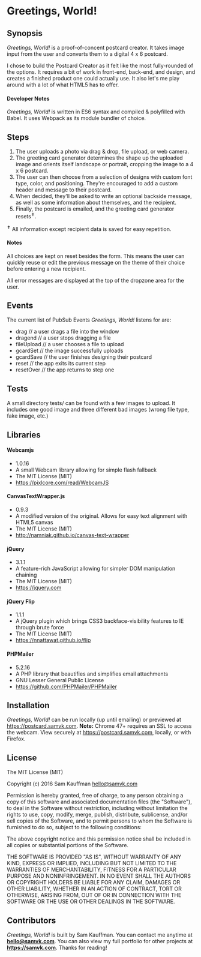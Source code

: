 # Greetings, World!


## Synopsis

*Greetings, World!* is a proof-of-concent postcard creator. It takes image input from the user and converts them to a digital 4 x 6 postcard.

I chose to build the Postcard Creator as it felt like the most fully-rounded of the options. It requires a bit of work in front-end, back-end, and design, and creates a finished product one could actually use. It also let's me play around with a lot of what HTML5 has to offer.

#### Developer Notes

*Greetings, World!* is written in ES6 syntax and compiled & polyfilled with Babel. It uses Webpack as its module bundler of choice.


## Steps

1. The user uploads a photo via drag & drop, file upload, or web camera.
2. The greeting card generator determines the shape up the uploaded image and orients itself landscape or portrait, cropping the image to a 4 x 6 postcard.
3. The user can then choose from a selection of designs with custom font type, color, and positioning. They're encouraged to add a custom header and message to their postcard.
4. When decided, they'll be asked to write an optional backside message, as well as some information about themselves, and the recipient.
5. Finally, the postcard is emailed, and the greeting card generator resets<sup>✝</sup>.

<sup>✝</sup> All information except recipient data is saved for easy repetition.


#### Notes

All choices are kept on reset besides the form. This means the user can quickly reuse or edit the previous message on the theme of their choice before entering a new recipient.

All error messages are displayed at the top of the dropzone area for the user.


## Events

The current list of PubSub Events *Greetings, World!* listens for are:

* drag			// a user drags a file into the window
* dragend		// a user stops dragging a file
* fileUpload	// a user chooses a file to upload
* gcardSet		// the image successfully uploads
* gcardSave		// the user finishes designing their postcard
* reset			// the app exits its current step
* resetOver		// the app returns to step one


## Tests

A small directory tests/ can be found with a few images to upload. It includes one good image and three different bad images (wrong file type, fake image, etc.)


## Libraries

#### Webcamjs
* 1.0.16
* A small Webcam library allowing for simple flash fallback
* The MIT License (MIT)
* https://pixlcore.com/read/WebcamJS

#### CanvasTextWrapper.js
* 0.9.3
* A modified version of the original. Allows for easy text alignment with HTML5 canvas
* The MIT License (MIT)
* http://namniak.github.io/canvas-text-wrapper

#### jQuery
* 3.1.1
* A feature-rich JavaScript allowing for simpler DOM manipulation chaining
* The MIT License (MIT)
* https://jquery.com

#### jQuery Flip
* 1.1.1
* A jQuery plugin which brings CSS3 backface-visibility features to IE through brute force
* The MIT License (MIT)
* https://nnattawat.github.io/flip

#### PHPMailer
* 5.2.16
* A PHP library that beautifies and simplifies email attachments
* GNU Lesser General Public License
* https://github.com/PHPMailer/PHPMailer


## Installation

*Greetings, World!* can be run locally (up until emailing) or previewed at https://postcard.samvk.com.
**Note:** Chrome 47+ requires an SSL to access the webcam. View securely at https://postcard.samvk.com, locally, or with Firefox.


## License

The MIT License (MIT)

Copyright (c) 2016 Sam Kauffman hello@samvk.com

Permission is hereby granted, free of charge, to any person obtaining a copy of this software and associated documentation files (the "Software"), to deal in the Software without restriction, including without limitation the rights to use, copy, modify, merge, publish, distribute, sublicense, and/or sell copies of the Software, and to permit persons to whom the Software is furnished to do so, subject to the following conditions:

The above copyright notice and this permission notice shall be included in all copies or substantial portions of the Software.

THE SOFTWARE IS PROVIDED "AS IS", WITHOUT WARRANTY OF ANY KIND, EXPRESS OR IMPLIED, INCLUDING BUT NOT LIMITED TO THE WARRANTIES OF MERCHANTABILITY, FITNESS FOR A PARTICULAR PURPOSE AND NONINFRINGEMENT. IN NO EVENT SHALL THE AUTHORS OR COPYRIGHT HOLDERS BE LIABLE FOR ANY CLAIM, DAMAGES OR OTHER LIABILITY, WHETHER IN AN ACTION OF CONTRACT, TORT OR OTHERWISE, ARISING FROM, OUT OF OR IN CONNECTION WITH THE SOFTWARE OR THE USE OR OTHER DEALINGS IN THE SOFTWARE.


## Contributors

*Greetings, World!* is built by Sam Kauffman. You can contact me anytime at **hello@samvk.com**. You can also view my full portfolio for other projects at **https://samvk.com**. Thanks for reading!
